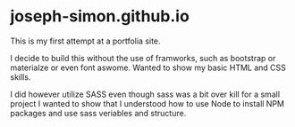 # joseph-simon.github.io

This is my first attempt at a portfolia site.

I decide to build this without the use of framworks, such as bootstrap or materialze or even font aswome. Wanted to show my basic HTML and CSS skills.

I did however utilize SASS even though sass was a bit over kill for a small project I wanted to show that I understood how to use Node to install NPM packages and use sass veriables and structure.
